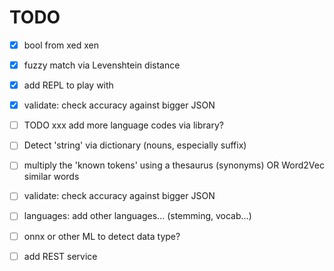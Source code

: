 # TODO

* [x] bool from xed xen
* [x] fuzzy match via Levenshtein distance
* [x] add REPL to play with
* [x] validate: check accuracy against bigger JSON

* [ ] TODO xxx add more language codes via library?

* [ ] Detect 'string' via dictionary (nouns, especially suffix)

* [ ] multiply the 'known tokens' using a thesaurus (synonyms) OR Word2Vec similar words

* [ ] validate: check accuracy against bigger JSON

* [ ] languages: add other languages... (stemming, vocab...)

* [ ] onnx or other ML to detect data type?

* [ ] add REST service
